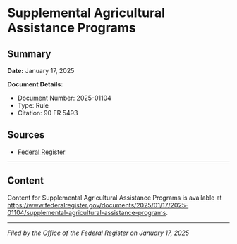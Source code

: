# Supplemental Agricultural Assistance Programs

## Summary

**Date:** January 17, 2025

**Document Details:**
- Document Number: 2025-01104
- Type: Rule
- Citation: 90 FR 5493

## Sources
- [Federal Register](https://www.federalregister.gov/documents/2025/01/17/2025-01104/supplemental-agricultural-assistance-programs)

---

## Content

Content for Supplemental Agricultural Assistance Programs is available at https://www.federalregister.gov/documents/2025/01/17/2025-01104/supplemental-agricultural-assistance-programs.

---

*Filed by the Office of the Federal Register on January 17, 2025*

